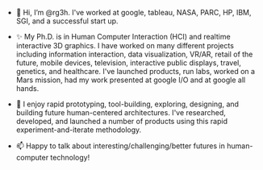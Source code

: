 - 👋 Hi, I’m @rg3h. I've worked at google, tableau, NASA, PARC, HP, IBM, SGI, and a successful start up.


- ✨ My Ph.D. is in Human Computer Interaction (HCI) and realtime interactive 3D graphics. I have worked on many different projects including information interaction, data visualization, VR/AR, retail of the future, mobile devices, television, interactive public displays, travel, genetics, and healthcare. I've launched products, run labs, worked on a Mars mission, had my work presented at google I/O and at google all hands.


- 👀 I enjoy rapid prototyping, tool-building, exploring, designing, and building future human-centered architectures. I've researched, developed, and launched a number of products using this rapid experiment-and-iterate methodology. 


- 📫 Happy to talk about interesting/challenging/better futures in human-computer technology!

<!---
rg3h/rg3h is a ✨ special ✨ repository because its `README.md` (this file) appears on your GitHub profile.
You can click the Preview link to take a look at your changes.
--->
